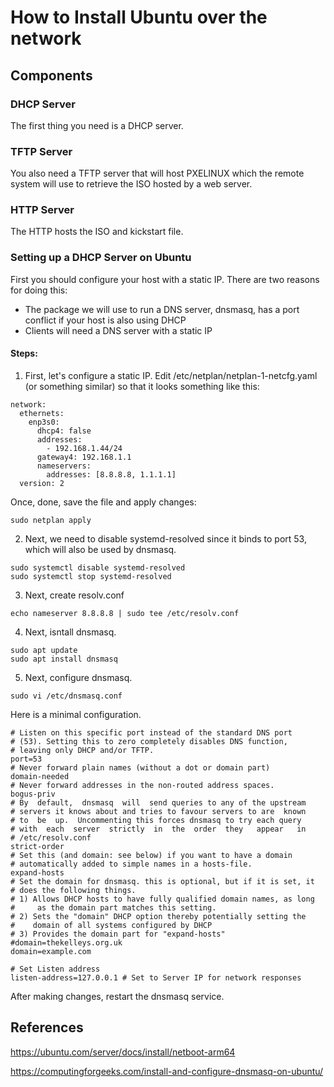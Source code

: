 # How to Install Ubuntu over the network

## Components

### DHCP Server

The first thing you need is a DHCP server.

### TFTP Server

You also need a TFTP server that will host PXELINUX which the remote system will use to retrieve the ISO hosted by a web server.

### HTTP Server

The HTTP hosts the ISO and kickstart file.

### Setting up a DHCP Server on Ubuntu

First you should configure your host with a static IP. There are two reasons for doing this:

- The package we will use to run a DNS server, dnsmasq, has a port conflict if your host is also using DHCP
- Clients will need a DNS server with a static IP

#### Steps:

1. First, let's configure a static IP. Edit /etc/netplan/netplan-1-netcfg.yaml (or something similar) so that it looks something like this:

```
network:
  ethernets:
    enp3s0:
      dhcp4: false
      addresses:
        - 192.168.1.44/24
      gateway4: 192.168.1.1
      nameservers:
        addresses: [8.8.8.8, 1.1.1.1]
  version: 2
```

Once, done, save the file and apply changes:

```
sudo netplan apply
```

2. Next, we need to disable systemd-resolved since it binds to port 53, which will also be used by dnsmasq.

```
sudo systemctl disable systemd-resolved
sudo systemctl stop systemd-resolved
```

3. Next, create resolv.conf

```
echo nameserver 8.8.8.8 | sudo tee /etc/resolv.conf
```

4. Next, isntall dnsmasq.

```
sudo apt update
sudo apt install dnsmasq
```

5. Next, configure dnsmasq.

```
sudo vi /etc/dnsmasq.conf
```

Here is a minimal configuration.

```
# Listen on this specific port instead of the standard DNS port
# (53). Setting this to zero completely disables DNS function,
# leaving only DHCP and/or TFTP.
port=53
# Never forward plain names (without a dot or domain part)
domain-needed
# Never forward addresses in the non-routed address spaces.
bogus-priv
# By  default,  dnsmasq  will  send queries to any of the upstream
# servers it knows about and tries to favour servers to are  known
# to  be  up.  Uncommenting this forces dnsmasq to try each query
# with  each  server  strictly  in  the  order  they   appear   in
# /etc/resolv.conf
strict-order
# Set this (and domain: see below) if you want to have a domain
# automatically added to simple names in a hosts-file.
expand-hosts
# Set the domain for dnsmasq. this is optional, but if it is set, it
# does the following things.
# 1) Allows DHCP hosts to have fully qualified domain names, as long
#     as the domain part matches this setting.
# 2) Sets the "domain" DHCP option thereby potentially setting the
#    domain of all systems configured by DHCP
# 3) Provides the domain part for "expand-hosts"
#domain=thekelleys.org.uk
domain=example.com

# Set Listen address
listen-address=127.0.0.1 # Set to Server IP for network responses
```

After making changes, restart the dnsmasq service.


## References

https://ubuntu.com/server/docs/install/netboot-arm64

https://computingforgeeks.com/install-and-configure-dnsmasq-on-ubuntu/
